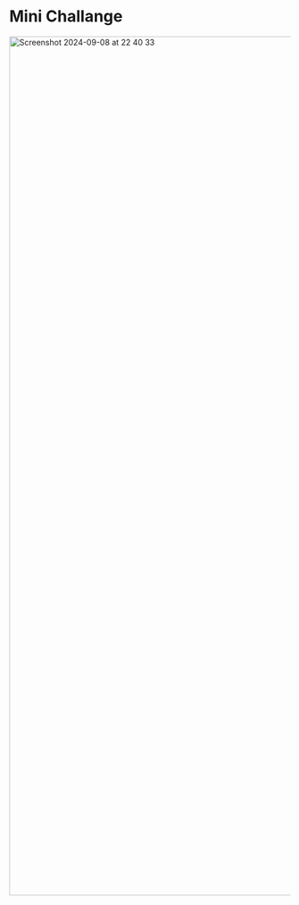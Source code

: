 # Mini Challange

<img width="1540" alt="Screenshot 2024-09-08 at 22 40 33" src="https://github.com/user-attachments/assets/69beaa5f-0412-4193-ba6b-4237bb961838">
